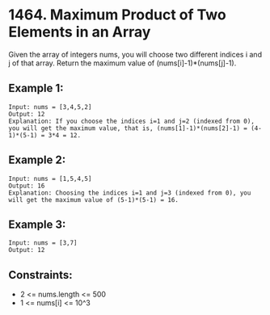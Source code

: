 # 1464. Maximum Product of Two Elements in an Array

Given the array of integers nums, you will choose two different indices i and j of that array. Return the maximum value of (nums[i]-1)*(nums[j]-1).

## Example 1:

```
Input: nums = [3,4,5,2]
Output: 12 
Explanation: If you choose the indices i=1 and j=2 (indexed from 0), you will get the maximum value, that is, (nums[1]-1)*(nums[2]-1) = (4-1)*(5-1) = 3*4 = 12. 
```

## Example 2:

```
Input: nums = [1,5,4,5]
Output: 16
Explanation: Choosing the indices i=1 and j=3 (indexed from 0), you will get the maximum value of (5-1)*(5-1) = 16.
```

## Example 3:

```
Input: nums = [3,7]
Output: 12
```

## Constraints:

* 2 <= nums.length <= 500
* 1 <= nums[i] <= 10^3